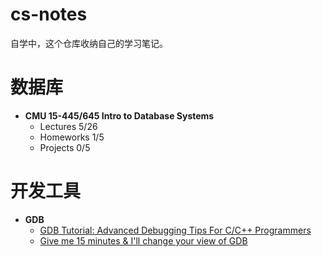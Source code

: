 # cs-notes

自学中，这个仓库收纳自己的学习笔记。

# 数据库

- **CMU 15-445/645 Intro to Database Systems**
  - Lectures  5/26
  - Homeworks 1/5 
  - Projects 0/5

# 开发工具

- **GDB**
  - [GDB Tutorial: Advanced Debugging Tips For C/C++ Programmers](http://www.techbeamers.com/how-to-use-gdb-top-debugging-tips/)
  - [Give me 15 minutes & I'll change your view of GDB](https://www.youtube.com/watch?v=PorfLSr3DDI) 

